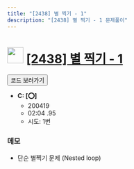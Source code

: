 ```yaml
---
title: "[2438] 별 찍기 - 1"
description: "[2438] 별 찍기 - 1 문제풀이"
---
```

<h1><img src="https://doky.space/assets/icpclev/b3.svg" height="37px"> <a href="http://icpc.me/2438">[2438] 별 찍기 - 1</a></h1>

<a href="https://github.com/DokySp/acmicpc-practice/tree/master/2438"><button class="btn btn-info">코드 보러가기</button></a>

- **C: [:o:]**
  - 200419
  - 02:04 .95
  - 시도: 1번

### 메모
 - 단순 별찍기 문제 (Nested loop)
